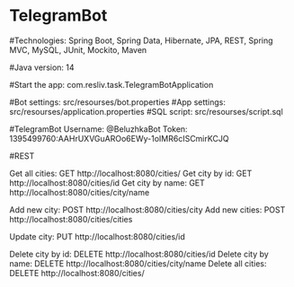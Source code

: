 # TelegramBot

#Technologies: 
Spring Boot, Spring Data, Hibernate, JPA, REST, Spring MVC, MySQL, JUnit, Mockito, Maven

#Java version: 14

#Start the app:
com.resliv.task.TelegramBotApplication 

#Bot settings:
src/resourses/bot.properties
#App settings:
src/resourses/application.properties
#SQL script:
src/resourses/script.sql


#TelegramBot
Username: @BeluzhkaBot
Token: 1395499760:AAHrUXVGuAROo6EWy-1oIMR6cISCmirKCJQ

#REST

Get all cities: GET http://localhost:8080/cities/ 
Get city by id: GET http://localhost:8080/cities/id
Get city by name: GET http://localhost:8080/cities/city/name

Add new city: POST http://localhost:8080/cities/city
Add new cities: POST http://localhost:8080/cities/cities

Update city: PUT http://localhost:8080/cities/id

Delete city by id: DELETE http://localhost:8080/cities/id
Delete city by name: DELETE http://localhost:8080/cities/city/name
Delete all cities: DELETE http://localhost:8080/cities/
